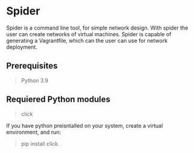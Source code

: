 # Spider

Spider is a command line tool, for simple network design. With spider the user can create networks of virtual machines. Spider is capable of generating a Vagrantfile, which can the user can use for network deployment.

## Prerequisites
 > Python 3.9
## Requiered Python modules
> click

If you have python preisntalled on your system, create a virtual environment, and run:
> pip install click.
